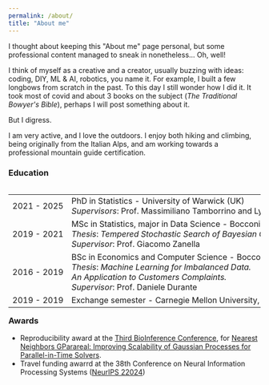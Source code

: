 ```yaml
---
permalink: /about/
title: "About me"
---
```



I thought about keeping this "About me" page personal, but some professional content managed to sneak in nonetheless... Oh, well!

I think of myself as a creative and a creator, usually buzzing with ideas: coding, DIY, ML & AI, robotics, you name it. For example, I built a few longbows from scratch in the past. To this day I still wonder how I did it. It took most of covid and about 3 books on the subject (_The Traditional Bowyer's Bible_), perhaps I will post something about it.

But I digress.

I am very active, and I love the outdoors. I enjoy both hiking and climbing, being originally from the Italian Alps, and am working towards a professional mountain guide certification.

### Education

<div style="float:left;width:100%;"> <table class="table" style="white-space: nowrap;width:100%;">
  <tbody>
  <tr>
      <td>2021 - 2025</td>
      <td>PhD in Statistics - University of Warwick (UK)<br>
          <i>Supervisors</i>: Prof. Massimiliano Tamborrino and Lyudmila Grigoryeva</td>
    </tr>
    <tr>
      <td>2019 - 2021</td>
      <td>MSc in Statistics, major in Data Science - Bocconi University (Italy)<br>
        <i>Thesis</i>: <em>Tempered Stochastic Search of Bayesian CART Models.<br>
        </em><i>Supervisor</i>: Prof. Giacomo Zanella</td>
    </tr>
    <tr>
      <td>2016 - 2019</td>
      <td> BSc in Economics and Computer Science - Bocconi University (Italy)<br>
        <i>Thesis</i>: <em>Machine Learning for Imbalanced Data. <br>An Application to Customers Complaints.<br>
        </em><i>Supervisor</i>: Prof. Daniele Durante</td>
    </tr>
    <tr>
      <td>2019 - 2019</td>
      <td>Exchange semester - Carnegie Mellon University, CMU (USA)</td>
    </tr>
  </tbody>
</table>
</div>


### Awards

- Reproducibility award at the [Third BioInference Conference](https://bioinference.github.io/2024/), for [Nearest Neighbors GParareal: Improving Scalability of Gaussian Processes for Parallel-in-Time Solvers](https://github.com/Parallel-in-Time-Differential-Equations/Nearest-Neighbors-GParareal).
- Travel funding awarrd at the 38th Conference on Neural Information Processing Systems ([NeurIPS 22024](https://neurips.cc/Conferences/2024))
